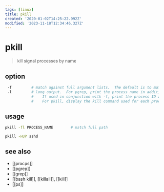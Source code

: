 ```yaml
---
tags: [linux]
title: pkill
created: '2020-01-02T14:25:22.992Z'
modified: '2023-11-18T12:34:46.327Z'
---
```


# pkill

> kill signal processes by name

## option

```sh
 -f         # match against full argument lists.  The default is to match against process names
 -l         # long output.  For pgrep, print the process name in addition to the process ID for each matching process.  
            #    If used in conjunction with -f, print the process ID and the full argument list for each matching process.  
            #    For pkill, display the kill command used for each process killed.
```

## usage

```sh
pkill -fl PROCESS_NAME        # match full path

pkill -HUP sshd
```

## see also

- [[procps]]
- [[pgrep]]
- [[grep]]
- [[bash kill]], [[killall]], [[kill]]
- [[ps]]
